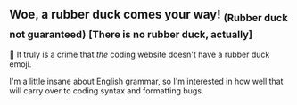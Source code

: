 ## Woe, a rubber duck comes your way! <sub>(Rubber duck not guaranteed)</sub> <sub>[There is no rubber duck, actually]</sub>
🦆 It truly is a crime that _the_ coding website doesn't have a rubber duck emoji.

I'm a little insane about English grammar, so I'm interested in how well that will carry over to coding syntax and formatting bugs.

<!--
**HoshiNull/HoshiNull** is a ✨ _special_ ✨ repository because its `README.md` (this file) appears on your GitHub profile.

Here are some ideas to get you started:

- 🔭 I’m currently working on ...
- 🌱 I’m currently learning ...
- 👯 I’m looking to collaborate on ...
- 🤔 I’m looking for help with ...
- 💬 Ask me about ...
- ⚡ Fun fact: ...
-->
